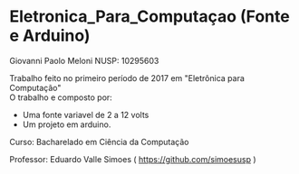 # Eletronica_Para_Computaçao (Fonte e Arduino)
Giovanni Paolo Meloni         NUSP: 10295603


Trabalho feito no primeiro período de 2017 em "Eletrônica para Computação"  
O trabalho e composto por:
  - Uma fonte variavel de 2 a 12 volts
  - Um projeto em arduino.


Curso: Bacharelado em Ciência da Computação

Professor: Eduardo Valle Simoes 
( https://github.com/simoesusp )
